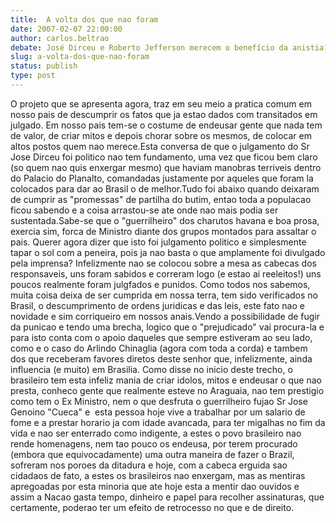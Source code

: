 ```yaml
---
title:  A volta dos que nao foram
date: 2007-02-07 22:00:00
author: carlos.beltrao
debate: José Dirceu e Roberto Jefferson merecem o benefício da anistia?
slug: a-volta-dos-que-nao-foram
status: publish 
type: post
---
```


O projeto que se apresenta agora, traz em seu meio a pratica comum em nosso pais de descumprir os fatos que ja estao dados com transitados em julgado. Em nosso pais tem-se o costume de endeusar gente que nada tem de valor, de criar mitos e depois chorar sobre os mesmos, de colocar em altos postos quem nao merece.Esta conversa de que o julgamento do Sr Jose Dirceu foi politico nao tem fundamento, uma vez que ficou bem claro (so quem nao quis enxergar mesmo) que haviam manobras terriveis dentro do Palacio do Planalto, comandadas justamente por aqueles que foram la colocados para dar ao Brasil o de melhor.Tudo foi abaixo quando deixaram de cumprir as "promessas" de partilha do butim, entao toda a populacao ficou sabendo e a coisa arrastou-se ate onde nao mais podia ser sustentada.Sabe-se que o "guerrilheiro" dos charutos havana e boa prosa, exercia sim, forca de Ministro diante dos grupos montados para assaltar o pais. Querer agora dizer que isto foi julgamento politico e simplesmente tapar o sol com a peneira, pois ja nao basta o que amplamente foi divulgado pela imprensa? Infelizmente nao se colocou sobre a mesa as cabecas dos responsaveis, uns foram sabidos e correram logo (e estao ai reeleitos!) uns poucos realmente foram julgfados e punidos. Como todos nos sabemos, muita coisa deixa de ser cumprida em nossa terra, tem sido verificados no Brasil, o descumprimento de ordens juridicas e das leis, este fato nao e novidade e sim corriqueiro em nossos anais.Vendo a possibilidade de fugir da punicao e tendo uma brecha, logico que o "prejudicado" vai procura-la e para isto conta com o apoio daqueles que sempre estiveram ao seu lado, como e o caso do Arlindo Chinaglia (agora com toda a corda) e tambem dos que receberam favores diretos deste senhor que, infelizmente, ainda influencia (e muito) em Brasilia. Como disse no inicio deste trecho, o brasileiro tem esta infeliz mania de criar idolos, mitos e endeusar o que nao presta, conheco gente que realmente esteve no Araguaia, nao tem prestigio como tem o Ex Ministro, nem o que desfruta o guerrilheiro fujao Sr Jose Genoino "Cueca" e  esta pessoa hoje vive a trabalhar por um salario de fome e a prestar horario ja com idade avancada, para ter migalhas no fim da vida e nao ser enterrado como indigente, a estes o povo brasileiro nao rende homenagens, nem tao pouco os endeusa, por terem procurado (embora que equivocadamente) uma outra maneira de fazer o Brazil, sofreram nos poroes da ditadura e hoje, com a cabeca erguida sao cidadaos de fato, a estes os brasileiros nao enxergam, mas as mentiras apregoadas por esta minoria que ate hoje esta a mentir dao ouvidos e assim a Nacao gasta tempo, dinheiro e papel para recolher assinaturas, que certamente, poderao ter um efeito de retrocesso no que e de direito.

